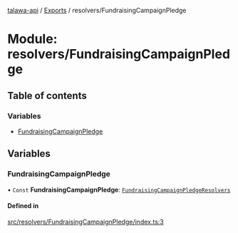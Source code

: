 [talawa-api](../README.md) / [Exports](../modules.md) / resolvers/FundraisingCampaignPledge

# Module: resolvers/FundraisingCampaignPledge

## Table of contents

### Variables

- [FundraisingCampaignPledge](resolvers_FundraisingCampaignPledge.md#fundraisingcampaignpledge)

## Variables

### FundraisingCampaignPledge

• `Const` **FundraisingCampaignPledge**: [`FundraisingCampaignPledgeResolvers`](types_generatedGraphQLTypes.md#fundraisingcampaignpledgeresolvers)

#### Defined in

[src/resolvers/FundraisingCampaignPledge/index.ts:3](https://github.com/PalisadoesFoundation/talawa-api/blob/636e51c/src/resolvers/FundraisingCampaignPledge/index.ts#L3)
